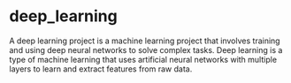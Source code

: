 # deep_learning
A deep learning project is a machine learning project that involves training and using deep neural networks to solve complex tasks. 
Deep learning is a type of machine learning that uses artificial neural networks with multiple layers to learn and extract features from raw data.
